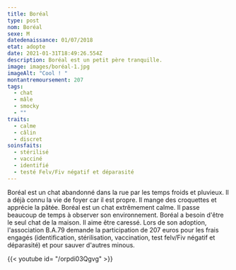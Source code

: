 ```yaml
---
title: Boréal
type: post
nom: Boréal
sexe: M
datedenaissance: 01/07/2018
etat: adopte
date: 2021-01-31T18:49:26.554Z
description: Boréal est un petit père tranquille.
image: images/boréal-1.jpg
imageAlt: "Cool ! "
montantremoursement: 207
tags:
  - chat
  - mâle
  - smocky
  - ""
traits:
  - calme
  - câlin
  - discret
soinsfaits:
  - stérilisé
  - vacciné
  - identifié
  - testé Felv/Fiv négatif et déparasité
---
```

Boréal est un chat abandonné dans la rue par les temps froids et pluvieux. Il a déjà connu la vie de foyer car il est propre. Il mange des croquettes et apprécie la pâtée. Boréal est un chat extrêmement calme. Il passe beaucoup de temps à observer son environnement. Boréal a besoin d'être le seul chat de la maison. Il aime être caressé. Lors de son adoption, l'association B.A.79 demande la participation de 207 euros pour les frais engagés (identification, stérilisation, vaccination, test felv/Fiv négatif et déparasité) et pour sauver d'autres minous.

{{< youtube id= "/orpdi03Qgvg" >}}
